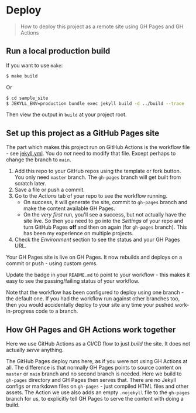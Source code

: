 # Deploy
> How to deploy this project as a remote site using GH Pages and GH Actions


## Run a local production build

If you want to use `make`:

```sh
$ make build
```

Or

```sh
$ cd sample_site
$ JEKYLL_ENV=production bundle exec jekyll build -d ../build --trace
```

Then view the output in `build` at your project root.


## Set up this project as a GitHub Pages site

The part which makes this project run on GitHub Actions is the workflow file - see [jekyll.yml](/.github/workflows/jekyll.yml). You do _not_ need to modify that file. Except perhaps to change the branch to `main`.

1. Add this repo to your GitHub repos using the template or fork button. You only need `master` branch. The `gh-pages` branch will get built from scratch later.
1. Save a file or push a commit.
1. Go to the _Actions_ tab of your repo to see the workflow running.
    - On success, it will generate the site, commit to `gh-pages` branch and make the content available GH Pages.
    - On the _very first_ run, you'll see a success, but not actually have the site live. So then you need to go into the _Settings_ of your repo and turn GitHub Pages **off** and then on again (for `gh-pages` branch). This has been my experience on multiple projects.
1. Check the _Environment_ section to see the status and your GH Pages URL.

Your GH Pages site is live on GH Pages. It now rebuilds and deploys on a commit or push - using custom gems.

Update the badge in your `README.md` to point to your workflow - this makes it easy to see the passing/failing status of your workflow.

Note that the workflow has been configured to deploy using one branch - the default one. If you had the workflow run against other branches too, then you would accidentally deploy to your site any time your pushed work-in-progress code to a branch.


## How GH Pages and GH Actions work together

Here we use GitHub Actions as a CI/CD flow to just _build_ the site. It does not actually _serve_ anything.

The GitHub Pages deploy runs here, as if you were not using GH Actions at all. The difference is that normally GH Pages points to source content on `master` or `main` branch and no second branch is needed. Here we build to `gh-pages` directory and GH Pages then serves that. There are no Jekyll configs or markdown files on `gh-pages` - just compiled HTML files and other assets. The Action we use also adds an empty `.nojekyll` file to the `gh-pages` branch for us, to explicitly tell GH Pages to serve the content with doing a build.
